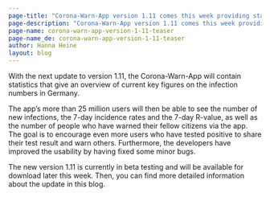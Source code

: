 ```yaml
---
page-title: "Corona-Warn-App version 1.11 comes this week providing statistics on infection numbers in Germany"
page-description: "Corona-Warn-App version 1.11 comes this week providing statistics on infection numbers in Germany"
page-name: corona-warn-app-version-1-11-teaser
page-name_de: corona-warn-app-version-1-11-teaser
author: Hanna Heine
layout: blog
---
```

 
With the next update to version 1.11, the Corona-Warn-App will contain statistics that give an overview of current key figures on the infection numbers in Germany. 
 
<!-- overview -->

The app’s more than 25 million users will then be able to see the number of new infections, the 7-day incidence rates and the 7-day R-value, as well as the number of people who have warned their fellow citizens via the app. The goal is to encourage even more users who have tested positive to share their test result and warn others. Furthermore, the developers have improved the usability by having fixed some minor bugs.

The new version 1.11 is currently in beta testing and will be available for download later this week. Then, you can find more detailed information about the update in this blog. 



